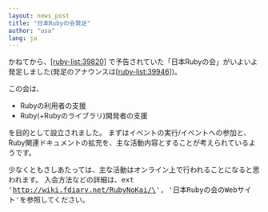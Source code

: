 ```yaml
---
layout: news_post
title: "日本Rubyの会発足"
author: "usa"
lang: ja
---
```


かねてから、[\[ruby-list:39820\]][1]
で予告されていた「日本Rubyの会」がいよいよ発足しました(発足のアナウンスは[\[ruby-list:39946\]][2])。

この会は、

* Rubyの利用者の支援
* Ruby(+Rubyのライブラリ)開発者の支援

を目的として設立されました。
まずはイベントの実行/イベントへの参加と、Ruby関連ドキュメントの拡充を、主な活動内容とすることが考えられているようです。

少なくともさしあたっては、主な活動はオンライン上で行われることになると思われます。 入会方法などの詳細は、<kbd>ext
\'http://wiki.fdiary.net/RubyNoKai/\',
\'日本Rubyの会のWebサイト\'</kbd>を参照してください。



[1]: http://blade.nagaokaut.ac.jp/cgi-bin/scat.rb/ruby/ruby-list/39820
[2]: http://blade.nagaokaut.ac.jp/cgi-bin/scat.rb/ruby/ruby-list/39946
